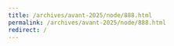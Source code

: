 ```yaml
---
title: /archives/avant-2025/node/888.html
permalink: /archives/avant-2025/node/888.html
redirect: /
---
```

